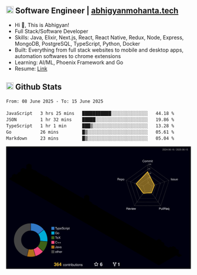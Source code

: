 ## <img src="https://media.giphy.com/media/v1.Y2lkPTc5MGI3NjExNjBuMTFuMDMxcjR0OXp2Zjk5Z3A2ajkzYWpiaDFmdWJhZzY2anM1MCZlcD12MV9naWZzX3NlYXJjaCZjdD1n/UcK7JalnjCz0k/giphy.gif" width="20" height="20" /> Software Engineer | [abhigyanmohanta.tech](https://abhigyanmohanta.tech)


- Hi 👋, This is Abhigyan!
- Full Stack/Software Developer
- Skills: Java, Elixir, Next.js, React, React Native, Redux, Node, Express, MongoDB, PostgreSQL, TypeScript, Python, Docker
- Built: Everything from full stack websites to mobile and desktop apps, automation softwares to chrome extensions
- Learning: AI/ML, Phoenix Framework and Go
- Resume: [Link](https://abhigyan-mohanta.github.io/resume/)


## <img src="https://media.giphy.com/media/v1.Y2lkPTc5MGI3NjExOTVzbjE3Z3F6bDhrNGtzYWpiODJkeTRhcHRqN3MwaGV2cTZ3ajR3eCZlcD12MV9naWZzX3NlYXJjaCZjdD1n/o0vwzuFwCGAFO/giphy.gif" width="20" height="20" /> Github Stats
<!--START_SECTION:waka-->

```txt
From: 08 June 2025 - To: 15 June 2025

JavaScript   3 hrs 25 mins   ███████████░░░░░░░░░░░░░░   44.18 %
JSON         1 hr 32 mins    █████░░░░░░░░░░░░░░░░░░░░   19.86 %
TypeScript   1 hr 1 min      ███▒░░░░░░░░░░░░░░░░░░░░░   13.28 %
Go           26 mins         █▒░░░░░░░░░░░░░░░░░░░░░░░   05.61 %
Markdown     23 mins         █▒░░░░░░░░░░░░░░░░░░░░░░░   05.04 %
```

<!--END_SECTION:waka-->
![](./profile-3d-contrib/profile-night-rainbow.svg)
